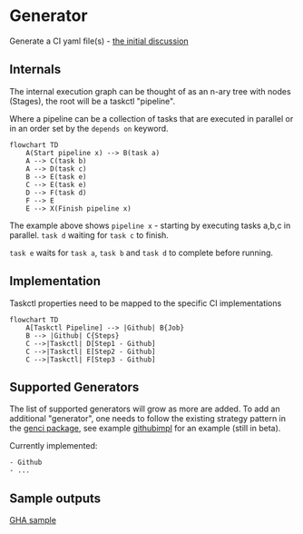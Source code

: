 # Generator

Generate a CI yaml file(s) - [the initial discussion](https://github.com/Ensono/taskctl/issues/16)

## Internals

The internal execution graph can be thought of as an n-ary tree with nodes (Stages), the root will be a taskctl "pipeline".

Where a pipeline can be a collection of tasks that are executed in parallel or in an order set by the `depends on` keyword.

```mermaid
flowchart TD
    A(Start pipeline x) --> B(task a)
    A --> C(task b)
    A --> D(task c)
    B --> E(task e)
    C --> E(task e)
    D --> F(task d)
    F --> E
    E --> X(Finish pipeline x)
```

The example above shows `pipeline x` - starting by executing tasks a,b,c in parallel. `task d` waiting for `task c` to finish. 

`task e` waits for `task a`, `task b` and `task d` to complete before running.



## Implementation

Taskctl properties need to be mapped to the specific CI implementations

```mermaid
flowchart TD
    A[Taskctl Pipeline] --> |Github| B{Job}
    B --> |Github| C{Steps}
    C -->|Taskctl| D[Step1 - Github]
    C -->|Taskctl| E[Step2 - Github]
    C -->|Taskctl| F[Step3 - Github]
```

## Supported Generators

The list of supported generators will grow as more are added. To add an additional "generator", one needs to follow the existing strategy pattern in the [genci package](../internal/genci/genci.go), see example [githubimpl](../internal/genci/githubimpl.go) for an example (still in beta).

Currently implemented:

    - Github
    - ...

## Sample outputs

[GHA sample](../.github/workflows/gha__e__infra__e__sample.yml)